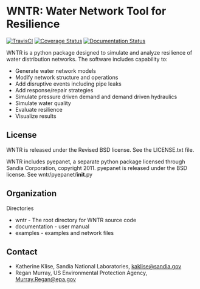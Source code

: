 WNTR: Water Network Tool for Resilience
=======================================

[![TravisCI](https://travis-ci.org/usepa/wntr.svg?branch=master)](https://travis-ci.org/usepa/wntr)
[![Coverage Status](https://coveralls.io/repos/github/usepa/wntr/badge.svg?branch=master)](https://coveralls.io/github/usepa/wntr?branch=master)
[![Documentation Status](https://readthedocs.org/projects/wntr/badge/?version=latest)](http://wntr.readthedocs.org/en/latest/)

WNTR is a python package designed to simulate and analyze resilience of 
water distribution networks.  The software includes capability to:

* Generate water network models
* Modify network structure and operations
* Add disruptive events including pipe leaks
* Add response/repair strategies
* Simulate pressure driven demand and demand driven hydraulics
* Simulate water quality 
* Evaluate resilience 
* Visualize results

License
------------

WNTR is released under the Revised BSD license.  See the LICENSE.txt file.

WNTR includes pyepanet, a separate python package licensed through Sandia Corporation, copyright 2011.
pyepanet is released under the BSD license.  See wntr/pyepanet/__init__.py

Organization
------------

Directories
  * wntr - The root directory for WNTR source code
  * documentation - user manual
  * examples - examples and network files

Contact
--------

   * Katherine Klise, Sandia National Laboratories, kaklise@sandia.gov
   * Regan Murray, US Environmental Protection Agency, Murray.Regan@epa.gov




